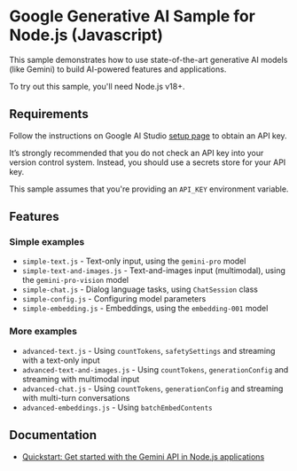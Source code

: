 # Google Generative AI Sample for Node.js (Javascript)

This sample demonstrates how to use state-of-the-art
generative AI models (like Gemini) to build AI-powered features and applications.

To try out this sample, you'll need Node.js v18+.

## Requirements

Follow the instructions on Google AI Studio [setup page](https://makersuite.google.com/app/apikey) to obtain an API key.

It’s strongly recommended that you do not check an API key into your version control system. Instead, you should use a secrets store for your API key.

This sample assumes that you're providing an `API_KEY` environment variable.

## Features

### Simple examples

- `simple-text.js` - Text-only input, using the `gemini-pro` model
- `simple-text-and-images.js` - Text-and-images input (multimodal), using the `gemini-pro-vision` model
- `simple-chat.js` - Dialog language tasks, using `ChatSession` class
- `simple-config.js` - Configuring model parameters
- `simple-embedding.js` - Embeddings, using the `embedding-001` model

### More examples

- `advanced-text.js` - Using `countTokens`, `safetySettings` and streaming with a text-only input
- `advanced-text-and-images.js` - Using `countTokens`, `generationConfig` and streaming with multimodal input
- `advanced-chat.js` - Using `countTokens`, `generationConfig` and streaming with multi-turn conversations
- `advanced-embeddings.js` - Using `batchEmbedContents`

## Documentation

- [Quickstart: Get started with the Gemini API in Node.js applications](https://ai.google.dev/tutorials/node_quickstart)
